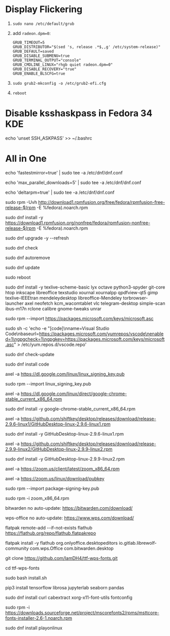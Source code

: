 # Display Flickering

1. `sudo nano /etc/default/grub`

2. add `radeon.dpm=0`:

    ```
    GRUB_TIMEOUT=5
    GRUB_DISTRIBUTOR="$(sed 's, release .*$,,g' /etc/system-release)"
    GRUB_DEFAULT=saved
    GRUB_DISABLE_SUBMENU=true
    GRUB_TERMINAL_OUTPUT="console"
    GRUB_CMDLINE_LINUX="rhgb quiet radeon.dpm=0"
    GRUB_DISABLE_RECOVERY="true"
    GRUB_ENABLE_BLSCFG=true
    ```

3. `sudo grub2-mkconfig -o /etc/grub2-efi.cfg`

4. `reboot`

# Disable ksshaskpass in Fedora 34 KDE

echo 'unset SSH_ASKPASS' >> ~/.bashrc

# All in One

echo 'fastestmirror=true' | sudo tee -a /etc/dnf/dnf.conf

echo 'max_parallel_downloads=5' | sudo tee -a /etc/dnf/dnf.conf

echo 'deltarpm=true' | sudo tee -a /etc/dnf/dnf.conf

sudo rpm -Uvh http://download1.rpmfusion.org/free/fedora/rpmfusion-free-release-$(rpm -E %fedora).noarch.rpm

sudo dnf install -y https://download1.rpmfusion.org/nonfree/fedora/rpmfusion-nonfree-release-$(rpm -E %fedora).noarch.rpm

sudo dnf upgrade -y --refresh

sudo dnf check

sudo dnf autoremove

sudo dnf update

sudo reboot

sudo dnf install -y texlive-scheme-basic lyx octave python3-spyder git-core htop inkscape libreoffice texstudio xournal xournalpp qpdfview-qt5 gimp texlive-IEEEtran mendeleydesktop libreoffice-Mendeley torbrowser-launcher axel neofetch kcm_wacomtablet vlc telegram-desktop simple-scan ibus-m17n rclone calibre gnome-tweaks unrar

sudo rpm --import https://packages.microsoft.com/keys/microsoft.asc

sudo sh -c 'echo -e "[code]\nname=Visual Studio Code\nbaseurl=https://packages.microsoft.com/yumrepos/vscode\nenabled=1\ngpgcheck=1\ngpgkey=https://packages.microsoft.com/keys/microsoft.asc" > /etc/yum.repos.d/vscode.repo'

sudo dnf check-update

sudo dnf install code

axel -a https://dl.google.com/linux/linux_signing_key.pub

sudo rpm --import linux_signing_key.pub

axel -a https://dl.google.com/linux/direct/google-chrome-stable_current_x86_64.rpm

sudo dnf install -y google-chrome-stable_current_x86_64.rpm

axel -a https://github.com/shiftkey/desktop/releases/download/release-2.9.6-linux1/GitHubDesktop-linux-2.9.6-linux1.rpm

sudo dnf install -y GitHubDesktop-linux-2.9.6-linux1.rpm

axel -a https://github.com/shiftkey/desktop/releases/download/release-2.9.9-linux2/GitHubDesktop-linux-2.9.9-linux2.rpm

sudo dnf install -y GitHubDesktop-linux-2.9.9-linux2.rpm

axel -a https://zoom.us/client/latest/zoom_x86_64.rpm

axel -a https://zoom.us/linux/download/pubkey

sudo rpm --import package-signing-key.pub

sudo rpm -i zoom_x86_64.rpm

bitwarden no auto-update: https://bitwarden.com/download/

wps-office no auto-update: https://www.wps.com/download/

flatpak remote-add --if-not-exists flathub https://flathub.org/repo/flathub.flatpakrepo

flatpak install -y flathub org.onlyoffice.desktopeditors io.gitlab.librewolf-community com.wps.Office com.bitwarden.desktop

git clone https://github.com/IamDH4/ttf-wps-fonts.git

cd ttf-wps-fonts

sudo bash install.sh

pip3 install tensorflow librosa jupyterlab seaborn pandas

sudo dnf install curl cabextract xorg-x11-font-utils fontconfig

sudo rpm -i https://downloads.sourceforge.net/project/mscorefonts2/rpms/msttcore-fonts-installer-2.6-1.noarch.rpm

sudo dnf install playonlinux
